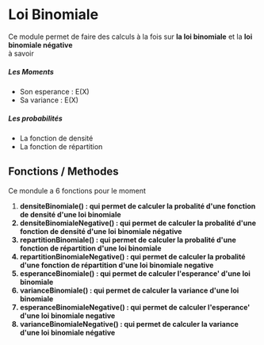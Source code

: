 # Loi Binomiale
Ce module permet de faire des calculs à la fois sur **la loi binomiale** et la **loi binomiale négative**
<br>
à savoir
<h5>Les Moments</h5>
<ul>
    <li>Son esperance : E(X)</li>
    <li>Sa variance : E(X)</li>
</ul>

<h5>Les probabilités</h5>
<ul>
    <li>La fonction de densité</li>
    <li>La fonction de répartition</li>
</ul>

## Fonctions / Methodes
Ce mondule a 6 fonctions pour le moment
<br>
<ol>
    <li><b>densiteBinomiale()<b> : qui permet de calculer la probalité d'une fonction de densité d'une loi binomiale</li>
    <li><b>densiteBinomialeNegative()<b> : qui permet de calculer la probalité d'une fonction de densité d'une loi binomiale négative</li>
    <li><b>repartitionBinomiale()<b> : qui permet de calculer la probalité d'une fonction de répartition d'une loi binomiale</li>
    <li><b>repartitionBinomialeNegative()<b> : qui permet de calculer la probalité d'une fonction de répartition d'une loi binomiale negative</li>
    <li><b>esperanceBinomiale()<b> : qui permet de calculer l'esperance' d'une loi binomiale</li>
    <li><b>varianceBinomiale()<b> : qui permet de calculer la variance d'une loi binomiale</li>
    <li><b>esperanceBinomialeNegative()<b> : qui permet de calculer l'esperance' d'une loi binomiale negative</li>
    <li><b>varianceBinomialeNegative()<b> : qui permet de calculer la variance d'une loi binomiale négative</li>
</ol>